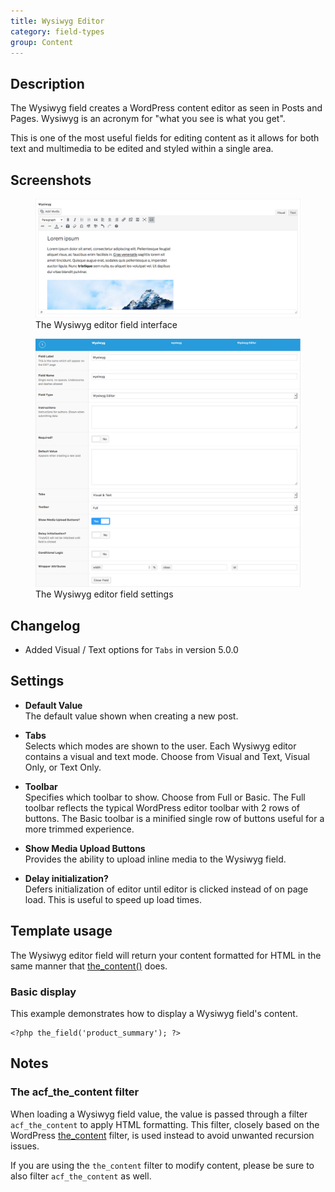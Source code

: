 ```yaml
---
title: Wysiwyg Editor
category: field-types
group: Content
---
```


## Description
The Wysiwyg field creates a WordPress content editor as seen in Posts and Pages. Wysiwyg is an acronym for "what you see is what you get".

This is one of the most useful fields for editing content as it allows for both text and multimedia to be edited and styled within a single area.

## Screenshots
<div class="gallery">
	<figure>
		<a href="https://raw.githubusercontent.com/AdvancedCustomFields/docs/master/assets/acf-wysiwyg-field-interface.png">
			<img src="https://raw.githubusercontent.com/AdvancedCustomFields/docs/master/assets/acf-wysiwyg-field-interface.png" alt="A Wysiwyg field with sample lorem ipsum content" />
		</a>
		<figcaption>The Wysiwyg editor field interface</figcaption>
	</figure>
	<figure>
		<a href="https://raw.githubusercontent.com/AdvancedCustomFields/docs/master/assets/acf-wysiwyg-field-settings.png">
			<img src="https://raw.githubusercontent.com/AdvancedCustomFields/docs/master/assets/acf-wysiwyg-field-settings.png" alt="List of settings available when creating a Wysiwyg field" />
		</a>
		<figcaption>The Wysiwyg editor field settings</figcaption>
	</figure>
</div>

## Changelog
- Added Visual / Text options for `Tabs` in version 5.0.0

## Settings
- **Default Value**  
  The default value shown when creating a new post.
  
- **Tabs**  
  Selects which modes are shown to the user. Each Wysiwyg editor contains a visual and text mode. Choose from Visual and Text, Visual Only, or Text Only.
  
- **Toolbar**  
  Specifies which toolbar to show. Choose from Full or Basic. The Full toolbar reflects the typical WordPress editor toolbar with 2 rows of buttons. The Basic toolbar is a minified single row of buttons useful for a more trimmed experience.
  
- **Show Media Upload Buttons**  
  Provides the ability to upload inline media to the Wysiwyg field.
  
- **Delay initialization?**  
  Defers initialization of editor until editor is clicked instead of on page load. This is useful to speed up load times.

## Template usage
The Wysiwyg editor field will return your content formatted for HTML in the same manner that [the_content()](https://developer.wordpress.org/reference/functions/the_content/) does.

### Basic display
This example demonstrates how to display a Wysiwyg field's content.
```
<?php the_field('product_summary'); ?>
```

## Notes

### The acf_the_content filter
When loading a Wysiwyg field value, the value is passed through a filter `acf_the_content` to apply HTML formatting. This filter, closely based on the WordPress [the_content](https://codex.wordpress.org/Plugin_API/Filter_Reference/the_content) filter, is used instead to avoid unwanted recursion issues.

If you are using the `the_content` filter to modify content, please be sure to also filter `acf_the_content` as well.
